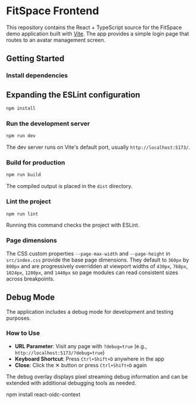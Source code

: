 # FitSpace Frontend

This repository contains the React + TypeScript source for the FitSpace demo application built with [Vite](https://vitejs.dev/). The app provides a simple login page that routes to an avatar management screen.

## Getting Started

### Install dependencies

## Expanding the ESLint configuration
```bash
npm install
```

### Run the development server
```bash
npm run dev
```
The dev server runs on Vite's default port, usually `http://localhost:5173/`.

### Build for production
```bash
npm run build
```

The compiled output is placed in the `dist` directory.

### Lint the project
```bash
npm run lint
```

Running this command checks the project with ESLint.

### Page dimensions

The CSS custom properties `--page-max-width` and `--page-height` in
`src/index.css` provide the base page dimensions. They default to `360px`
by `800px` and are progressively overridden at viewport widths of `430px`,
`768px`, `1024px`, `1280px`, and `1440px` so page modules can read consistent
sizes across breakpoints.

## Debug Mode

The application includes a debug mode for development and testing purposes.

### How to Use
- **URL Parameter**: Visit any page with `?debug=true` (e.g., `http://localhost:5173/?debug=true`)
- **Keyboard Shortcut**: Press `Ctrl+Shift+D` anywhere in the app
- **Close**: Click the ✕ button or press `Ctrl+Shift+D` again

The debug overlay displays pixel streaming debug information and can be extended with additional debugging tools as needed.

npm install react-oidc-context  